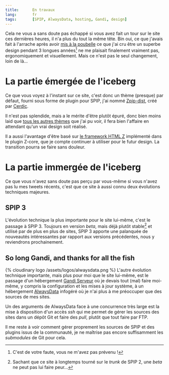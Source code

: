 ```yaml
---
title:      En travaux
lang:       fr
tags:       [SPIP, AlwaysData, hosting, Gandi, design]
---
```


Cela ne vous a sans doute pas échappé si vous avez fait un tour sur le site ces dernières heures, il n'a plus du tout la même tête. Bin oui, ce que j'avais fait à l'arrache après avoir [mis à la poubelle](/2011/01/le-design-de-gastero-prod-est-il-a-jeter-a-la-poubelle.html) ce que j'ai cru être un superbe design pendant 3 longues années[^moche] ne me plaisait finalement vraiment pas, ergonomiquement et visuellement. Mais ce n'est pas le seul changement, loin de là…

[^moche]: C'est de votre faute, vous ne m'avez pas prévenu !

# La partie émergée de l'iceberg

Ce que vous voyez à l'instant sur ce site, c'est donc un thème (presque) par défaut, fourni sous forme de plugin pour SPIP, j'ai nommé [Zpip-dist](http://plugins.spip.net/plugin600.html), créé par [Cerdic](https://twitter.com/GusLeLapin).

Il n'est pas splendide, mais a le mérite d'être plutôt épuré, donc bien moins laid que [tous les autres thèmes](http://www.spip-contrib.net/SPIP-Zen-Garden) que j'ai pu voir, il fera bien l'affaire en attendant qu'un vrai design soit réalisé.

Il a aussi l'avantage d'être basé sur [le framework HTML Z](http://www.yterium.net/Un-framework-HTML-est-il-possible) implémenté dans le plugin Z-core, que je compte continuer à utiliser pour le futur design. La transition pourra se faire sans douleur.

# La partie immergée de l'iceberg

Ce que vous n'avez sans doute pas perçu par vous-même si vous n'avez pas lu mes tweets récents, c'est que ce site à aussi connu deux évolutions techniques majeures.

## SPIP 3

L'évolution technique la plus importante pour le site lui-même, c'est le passage à SPIP 3. Toujours en version *beta*, mais déjà plutôt stable[^stable] et utilisé par de plus en plus de sites, SPIP 3 apporte une palanquée de nouveautés intéressantes par rapport aux versions précédentes, nous y reviendrons prochainement.

## So long Gandi, and thanks for all the fish

{% cloudinary logo /assets/logos/alwaysdata.png %}
L'autre évolution technique importante, mais plus pour moi que le site lui-même, est le passage d'un hébergement [Gandi Serveur](https://www.gandi.net/hebergement/serveur) où je devais tout (mal) faire moi-même, y compris la configuration et les mises à jour système, à un hébergement [AlwaysData](http://nho.io/alwaysdata) infogéré où je n'ai plus à me préoccuper que des sources de mes sites.

Un des arguments de AlwaysData face à une concurrence très large est la mise à disposition d'un accès *ssh* qui me permet de gérer les sources des sites dans un dépôt Git et faire des *pull*, plutôt que tout faire par FTP.

Il me reste à voir comment gérer proprement les sources de SPIP et des plugins issus de la communauté, je ne maîtrise pas encore suffisamment les *submodules* de Git pour cela.

[^stable]: Sachant que ce site à longtemps tourné sur le *trunk* de SPIP 2, une *beta* ne peut pas lui faire peur…
